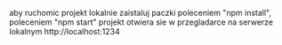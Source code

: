 aby ruchomic projekt lokalnie zaistaluj paczki poleceniem "npm install",
poleceniem "npm start" projekt otwiera sie w przegladarce na serwerze lokalnym http://localhost:1234